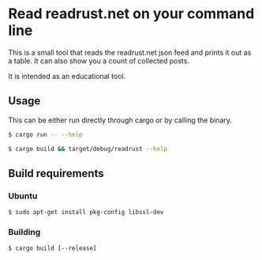 # Read readrust.net on your command line

This is a small tool that reads the readrust.net json
feed and prints it out as a table. It can also show
you a count of collected posts.

It is intended as an educational tool.

## Usage

This can be either run directly through cargo or by calling the binary.

```sh
$ cargo run -- --help
```

```sh
$ cargo build && target/debug/readrust --help
```

## Build requirements

### Ubuntu

```
$ sudo apt-get install pkg-config libssl-dev
```

### Building

```
$ cargo build [--release]
```

